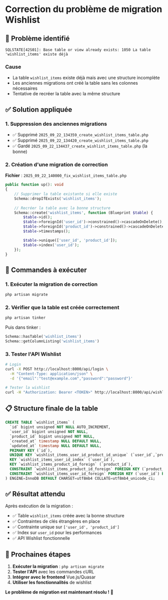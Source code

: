 # Correction du problème de migration Wishlist

## 🚨 **Problème identifié**

```
SQLSTATE[42S01]: Base table or view already exists: 1050 La table 'wishlist_items' existe déjà
```

### **Cause**
- La table `wishlist_items` existe déjà mais avec une structure incomplète
- Les anciennes migrations ont créé la table sans les colonnes nécessaires
- Tentative de recréer la table avec la même structure

## ✅ **Solution appliquée**

### **1. Suppression des anciennes migrations**
- ✅ Supprimé `2025_09_22_134359_create_wishlist_items_table.php`
- ✅ Supprimé `2025_09_22_134420_create_wishlist_items_table.php`
- ✅ Gardé `2025_09_22_134437_create_wishlist_items_table.php` (la bonne)

### **2. Création d'une migration de correction**
**Fichier** : `2025_09_22_140000_fix_wishlist_items_table.php`

```php
public function up(): void
{
    // Supprimer la table existante si elle existe
    Schema::dropIfExists('wishlist_items');
    
    // Recréer la table avec la bonne structure
    Schema::create('wishlist_items', function (Blueprint $table) {
        $table->id();
        $table->foreignId('user_id')->constrained()->cascadeOnDelete();
        $table->foreignId('product_id')->constrained()->cascadeOnDelete();
        $table->timestamps();

        $table->unique(['user_id', 'product_id']);
        $table->index('user_id');
    });
}
```

## 🔧 **Commandes à exécuter**

### **1. Exécuter la migration de correction**
```bash
php artisan migrate
```

### **2. Vérifier que la table est créée correctement**
```bash
php artisan tinker
```
Puis dans tinker :
```php
Schema::hasTable('wishlist_items')
Schema::getColumnListing('wishlist_items')
```

### **3. Tester l'API Wishlist**
```bash
# Login
curl -X POST http://localhost:8000/api/login \
  -H "Content-Type: application/json" \
  -d '{"email":"test@example.com","password":"password"}'

# Tester la wishlist
curl -H "Authorization: Bearer <TOKEN>" http://localhost:8000/api/wishlist
```

## 📋 **Structure finale de la table**

```sql
CREATE TABLE `wishlist_items` (
  `id` bigint unsigned NOT NULL AUTO_INCREMENT,
  `user_id` bigint unsigned NOT NULL,
  `product_id` bigint unsigned NOT NULL,
  `created_at` timestamp NULL DEFAULT NULL,
  `updated_at` timestamp NULL DEFAULT NULL,
  PRIMARY KEY (`id`),
  UNIQUE KEY `wishlist_items_user_id_product_id_unique` (`user_id`,`product_id`),
  KEY `wishlist_items_user_id_index` (`user_id`),
  KEY `wishlist_items_product_id_foreign` (`product_id`),
  CONSTRAINT `wishlist_items_product_id_foreign` FOREIGN KEY (`product_id`) REFERENCES `products` (`id`) ON DELETE CASCADE,
  CONSTRAINT `wishlist_items_user_id_foreign` FOREIGN KEY (`user_id`) REFERENCES `users` (`id`) ON DELETE CASCADE
) ENGINE=InnoDB DEFAULT CHARSET=utf8mb4 COLLATE=utf8mb4_unicode_ci;
```

## ✅ **Résultat attendu**

Après exécution de la migration :
- ✅ Table `wishlist_items` créée avec la bonne structure
- ✅ Contraintes de clés étrangères en place
- ✅ Contrainte unique sur `['user_id', 'product_id']`
- ✅ Index sur `user_id` pour les performances
- ✅ API Wishlist fonctionnelle

## 🚀 **Prochaines étapes**

1. **Exécuter la migration** : `php artisan migrate`
2. **Tester l'API** avec les commandes cURL
3. **Intégrer avec le frontend** Vue.js/Quasar
4. **Utiliser les fonctionnalités** de wishlist

**Le problème de migration est maintenant résolu !** 🎉
